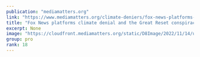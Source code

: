 ```yaml
---
publication: "mediamatters.org"
link: "https://www.mediamatters.org/climate-deniers/fox-news-platforms-climate-denial-and-great-reset-conspiracy-theory-during-cop27"
title: "Fox News platforms climate denial and the Great Reset conspiracy theory during COP27"
excerpt: None
image: "https://cloudfront.mediamatters.org/static/D8Image/2022/11/14/unfiltered_with_dan_bongino_-_fnc-bongino-111222-moranogrclimate_-_09_00_01_pm.jpg?VersionId=NBuPu67ItauswZM_wOLEeitzR4i.lHsS"
group: pro
rank: 18
---
```

